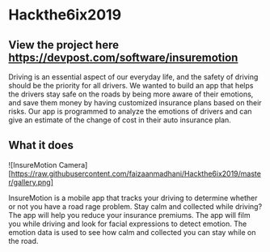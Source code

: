 # Hackthe6ix2019
## View the project here https://devpost.com/software/insuremotion


Driving is an essential aspect of our everyday life, and the safety of driving should be the priority for all drivers. We wanted to build an app that helps the drivers stay safe on the roads by being more aware of their emotions, and save them money by having customized insurance plans based on their risks. Our app is programmed to analyze the emotions of drivers and can give an estimate of the change of cost in their auto insurance plan.

## What it does

![InsureMotion Camera][https://raw.githubusercontent.com/faizaanmadhani/Hackthe6ix2019/master/gallery.png]

InsureMotion is a mobile app that tracks your driving to determine whether or not you have a road rage problem. Stay calm and collected while driving? The app will help you reduce your insurance premiums. The app will film you while driving and look for facial expressions to detect emotion. The emotion data is used to see how calm and collected you can stay while on the road.

